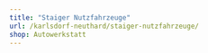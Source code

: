 ```yaml
---
title: "Staiger Nutzfahrzeuge"
url: /karlsdorf-neuthard/staiger-nutzfahrzeuge/
shop: Autowerkstatt
---
```

